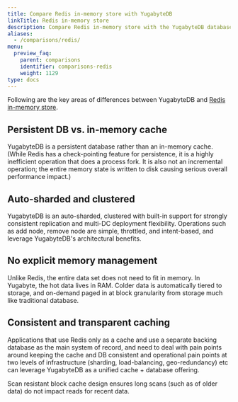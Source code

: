 ```yaml
---
title: Compare Redis in-memory store with YugabyteDB
linkTitle: Redis in-memory store
description: Compare Redis in-memory store with the YugabyteDB database.
aliases:
  - /comparisons/redis/
menu:
  preview_faq:
    parent: comparisons
    identifier: comparisons-redis
    weight: 1129
type: docs
---
```


Following are the key areas of differences between YugabyteDB and [Redis in-memory store](https://redis.io/).

## Persistent DB vs. in-memory cache

YugabyteDB is a persistent database rather than an in-memory cache. (While Redis has a check-pointing feature for persistence, it is a highly inefficient operation that does a process fork. It is also not an incremental operation; the entire memory state is written to disk causing serious overall performance impact.)

## Auto-sharded and clustered

YugabyteDB is an auto-sharded, clustered with built-in support for strongly consistent replication and multi-DC deployment flexibility. Operations such as add node, remove node are simple, throttled, and intent-based, and leverage YugabyteDB's architectural benefits.

## No explicit memory management

Unlike Redis, the entire data set does not need to fit in memory. In Yugabyte, the hot data lives in RAM. Colder data is automatically tiered to storage, and on-demand paged in at block granularity from storage much like traditional database.

## Consistent and transparent caching

Applications that use Redis only as a cache and use a separate backing database as the main system of record, and need to deal with pain points around keeping the cache and DB consistent and operational pain points at two levels of infrastructure (sharding, load-balancing, geo-redundancy) etc can leverage YugabyteDB as a unified cache + database offering.

Scan resistant block cache design ensures long scans (such as of older data) do not impact reads for recent data.
